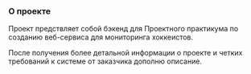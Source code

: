 ### О проекте
Проект предствляет собой бэкенд для Проектного практикума по созданию веб-сервиса для мониторинга хоккеистов.

После получения более детальной информации о проекте и четких требований к системе от заказчика дополню описание.
